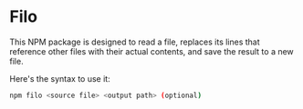 # Filo

This NPM package is designed to read a file, replaces its lines that reference other files with their actual contents, and save the result to a new file.

Here's the syntax to use it:
```bash
npm filo <source file> <output path> (optional)
```
